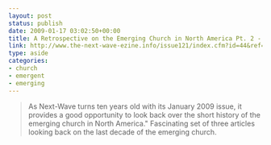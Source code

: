 ```yaml
---
layout: post
status: publish
date: 2009-01-17 03:02:50+00:00
title: A Retrospective on the Emerging Church in North America Pt. 2 - Next-Wave Ezine > church & culture
link: http://www.the-next-wave-ezine.info/issue121/index.cfm?id=44&ref=ARTICLES_FEATURED%20ARTICLE%3A%20SPOTLIGHT_617
type: aside
categories:
- church
- emergent
- emerging
---
```


> As Next-Wave turns ten years old with its January 2009 issue, it provides a good opportunity to look back over the short history of the emerging church in North America." Fascinating set of three articles looking back on the last decade of the emerging church.
